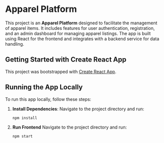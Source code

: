 # Apparel Platform

This project is an **Apparel Platform** designed to facilitate the management of apparel items. It includes features for user authentication, registration, and an admin dashboard for managing apparel listings. The app is built using React for the frontend and integrates with a backend service for data handling.

## Getting Started with Create React App

This project was bootstrapped with [Create React App](https://github.com/facebook/create-react-app).

## Running the App Locally

To run this app locally, follow these steps:

1. **Install Dependencies**:
   Navigate to the project directory and run:
   ```bash
   npm install

2. **Run Frontend**
    Navigate to the project directory and run:
   ```bash
   npm start
